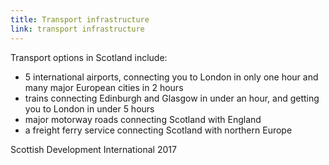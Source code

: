 ```yaml
---
title: Transport infrastructure
link: transport infrastructure
---
```

Transport options in Scotland include:


- 5 international airports, connecting you to London in only one hour and many major European cities in 2 hours
- trains connecting Edinburgh and Glasgow in under an hour, and getting you to London in under 5 hours
- major motorway roads connecting Scotland with England
- a freight ferry service connecting Scotland with northern Europe
<div class="region--small-text"><p>Scottish Development International 2017</p></div>
